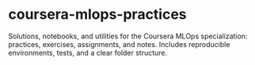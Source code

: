 # coursera-mlops-practices
Solutions, notebooks, and utilities for the Coursera MLOps specialization: practices, exercises, assignments, and notes. Includes reproducible environments, tests, and a clear folder structure.
